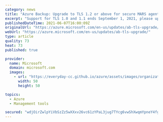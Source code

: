 ```yaml
---
category: news
title: "Azure Backup: Upgrade to TLS 1.2 or above for secure MARS agent backups by September 1, 2021"
excerpt: "Support for TLS 1.0 and 1.1 ends September 1, 2021, please upgrade to TLS 1.2 to ensure secure and uninterrupted backups using MARS agent"
publishedDateTime: 2021-06-07T16:00:09Z
originalUrl: "https://azure.microsoft.com/en-us/updates/ab-tls-upgrade/"
webUrl: "https://azure.microsoft.com/en-us/updates/ab-tls-upgrade/"
type: article
quality: 73
heat: 73
published: true

provider:
  name: Microsoft
  domain: microsoft.com
  images:
    - url: "https://everyday-cc.github.io/azure/assets/images/organizations/microsoft.com-50x50.jpg"
      width: 50
      height: 50

topics:
  - Azure
  - Management tools

secured: "wdjOirZwlpYiVbSzZz5wXXxv26vc61zYPaL3jug7TYcg6vwShXwqmYpneY4fgvpCziiY+JYmboFJUpIMxQ7uKwdSRS81zksBl/xSSiTWmp/wUErjF8sgXIvH08NvBR9QYMpakb0WID+YRZQqBeFe9Pmtu5sxnluqTwCcUUF7ozmICyO5G/F16rTtZtTimM9h5OEKHK6vEWloqBaDNtuIGg6XiGZLIGG7yAXjePgTMw8Me9Z+7wi2sIiBfCKxMHtm3naRNvraPKrFbBNoK9c2/adBjnGwj/kCMTHdqDZi4nY5Sdv3K3E2IuOYSmtxVhlldTCFnFCbLDmN/tanBXhxBMnXP4Qjzk6Ue3l4kz1r8vU=;HTEBtJeEaOvLM28hlu/LYw=="
---
```


